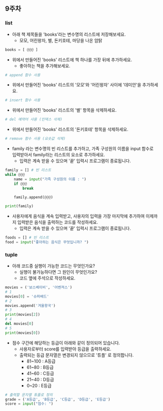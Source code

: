 ## 9주차


### list 
- 아래 책 제목들을 'books'라는 변수명의 리스트에 저장해보세요.
  - 모모, 어린왕자, 별, 돈키호테, 마당을 나온 암탉

```python
books = [ @@@ ]
```

- 위에서 만들어진 'books' 리스트에 책 하나를 가장 뒤에 추가하세요. 
  - 좋아하는 책을 추가해보세요.

```python
# append 함수 사용
```

- 위에서 만들어진 'books' 리스트의 '모모'와 '어린왕자' 사이에 '데미안'을 추가하세요.

```python
# insert 함수 사용
```

- 위에서 만들어진 'books' 리스트의 '별' 항목을 삭제하세요.

```python
# del 예약어 사용 (인덱스 삭제)
```

- 위에서 만들어진 'books' 리스트의 '돈키호테' 항목을 삭제하세요.

```python
# remove 함수 사용 (요솟값 삭제)
```

- family 라는 변수명의 빈 리스트를 추가하고, 가족 구성원의 이름을 input 함수로 입력받아서 family라는 리스트의 요소로 추가하세요.    
  - 입력은 계속 받을 수 있으며 '끝' 입력시 프로그램이 종료됩니다.

```python
family = [] # 빈 리스트
while @@@
    name = input("가족 구성원의 이름 : ")
    if @@@
        break
        
    family.append(@@@)

print(family)
```

- 사용자에게 음식을 계속 입력받고, 사용자의 입력을 가장 마지막에 추가하여 이제까지 입력받은 음식을 출력하는 코드를 작성하세요.     
  - 입력은 계속 받을 수 있으며 '끝' 입력시 프로그램이 종료됩니다.

```python
foods = [] # 빈 리스트
food = input("좋아하는 음식은 무엇입니까? ")
```

### tuple


- 아래 코드중 실행이 가능한 코드는 무엇인가요?  
  - 실행이 불가능하다면 그 원인이 무엇인가요? 
  - 코드 옆에 주석으로 작성하세요.
```python
movies = ('보스베이비', '어벤져스')
# 1
movies[0] = '슈퍼배드'
# 2
movies.append('겨울왕국')
# 3
print(movies[2])
# 4
del movies[0]
# 5
print(movies[0])
```


- 점수 구간에 해당하는 등급이 아래와 같이 정의되어 있습니다.    
  - 사용자로부터 score를 입력받아 등급을 출력하세요.     
  - 출력되는 등급 문자열은 변경되지 않으므로 '튜플' 로 정의합니다.
    - 81~100 : A등급
    - 61~80 : B등급
    - 41~60 : C등급
    - 21~40 : D등급
    - 0~20 : E등급

```python
# 출력할 문자열 튜플로 정의
grade = ('A등급', 'B등급', 'C등급', 'D등급', 'E등급')
score = input("점수: ")
```

